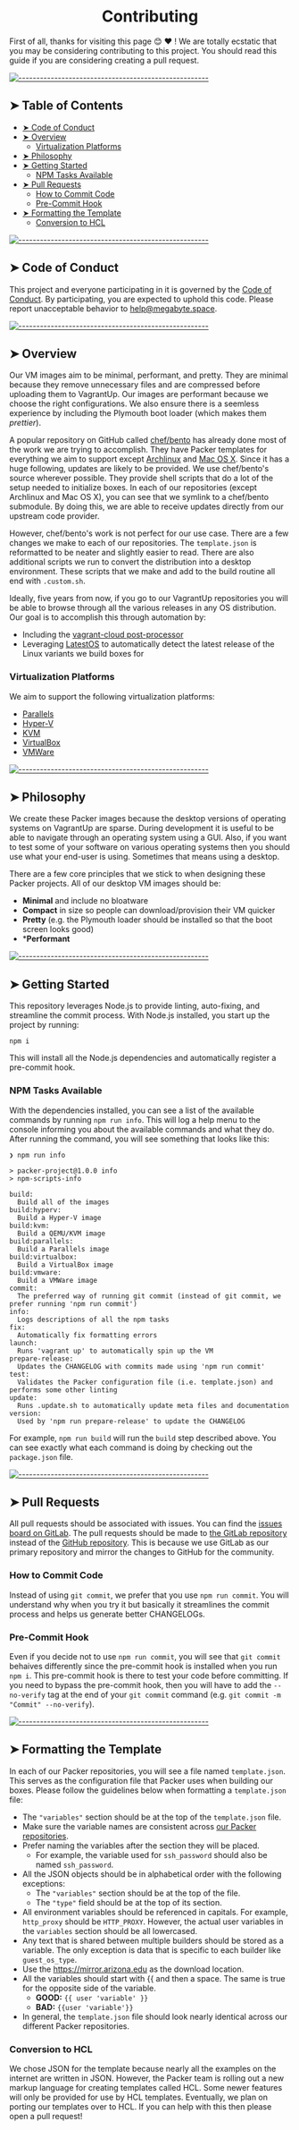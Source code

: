<!-- ⚠️ This README has been generated from the file(s) "./.modules/docs/blueprint-contributing.md" ⚠️--><h1 align="center" style="text-align:center;">Contributing</h1>

First of all, thanks for visiting this page 😊 ❤️ ! We are totally ecstatic that you may be considering contributing to this project. You should read this guide if you are considering creating a pull request.


[![-----------------------------------------------------](https://raw.githubusercontent.com/andreasbm/readme/master/assets/lines/aqua.png)](#table-of-contents)

## ➤ Table of Contents

* [➤ Code of Conduct](#-code-of-conduct)
* [➤ Overview](#-overview)
	* [Virtualization Platforms](#virtualization-platforms)
* [➤ Philosophy](#-philosophy)
* [➤ Getting Started](#-getting-started)
	* [NPM Tasks Available](#npm-tasks-available)
* [➤ Pull Requests](#-pull-requests)
	* [How to Commit Code](#how-to-commit-code)
	* [Pre-Commit Hook](#pre-commit-hook)
* [➤ Formatting the Template](#-formatting-the-template)
	* [Conversion to HCL](#conversion-to-hcl)

[![-----------------------------------------------------](https://raw.githubusercontent.com/andreasbm/readme/master/assets/lines/aqua.png)](#code-of-conduct)

## ➤ Code of Conduct

This project and everyone participating in it is governed by the [Code of Conduct](https://gitlab.com/megabyte-space/packer/Base-Fedora-Desktop/-/blob/master/CONTRIBUTING.md). By participating, you are expected to uphold this code. Please report unacceptable behavior to [help@megabyte.space](mailto:help@megabyte.space).


[![-----------------------------------------------------](https://raw.githubusercontent.com/andreasbm/readme/master/assets/lines/aqua.png)](#overview)

## ➤ Overview

Our VM images aim to be minimal, performant, and pretty. They are minimal because they remove unnecessary files and are compressed before uploading them to VagrantUp. Our images are performant because we choose the right configurations. We also ensure there is a seemless experience by including the Plymouth boot loader (which makes them *prettier*).

A popular repository on GitHub called [chef/bento](https://github.com/chef/bento/tree/master/packer_templates) has already done most of the work we are trying to accomplish. They have Packer templates for everything we aim to support except [Archlinux](https://gitlab.com/megabyte-space/packer/base-archlinux-desktop) and [Mac OS X](https://gitlab.com/megabyte-space/packer/base-mac-desktop). Since it has a huge following, updates are likely to be provided. We use chef/bento's source wherever possible. They provide shell scripts that do a lot of the setup needed to initialize boxes. In each of our repositories (except Archlinux and Mac OS X), you can see that we symlink to a chef/bento submodule. By doing this, we are able to receive updates directly from our upstream code provider.

However, chef/bento's work is not perfect for our use case. There are a few changes we make to each of our repositories. The `template.json` is reformatted to be neater and slightly easier to read. There are also additional scripts we run to convert the distribution into a desktop environment. These scripts that we make and add to the build routine all end with `.custom.sh`.

Ideally, five years from now, if you go to our VagrantUp repositories you will be able to browse through all the various releases in any OS distribution. Our goal is to accomplish this through automation by:

* Including the [vagrant-cloud post-processor](https://www.packer.io/docs/post-processors/vagrant-cloud)
* Leveraging [LatestOS](https://pypi.org/project/latestos/) to automatically detect the latest release of the Linux variants we build boxes for

### Virtualization Platforms

We aim to support the following virtualization platforms:

* [Parallels](https://gitlab.com/megabyte-space/ansible-roles/parallels)
* [Hyper-V]((https://gitlab.com/megabyte-space/ansible-roles/hyperv))
* [KVM](https://gitlab.com/megabyte-space/ansible-roles/kvm)
* [VirtualBox](https://gitlab.com/megabyte-space/ansible-roles/virtualbox)
* [VMWare](https://gitlab.com/megabyte-space/ansible-roles/vmware)


[![-----------------------------------------------------](https://raw.githubusercontent.com/andreasbm/readme/master/assets/lines/aqua.png)](#philosophy)

## ➤ Philosophy

We create these Packer images because the desktop versions of operating systems on VagrantUp are sparse. During development it is useful to be able to navigate through an operating system using a GUI. Also, if you want to test some of your software on various operating systems then you should use what your end-user is using. Sometimes that means using a desktop.

There are a few core principles that we stick to when designing these Packer projects. All of our desktop VM images should be:

* **Minimal** and include no bloatware
* **Compact** in size so people can download/provision their VM quicker
* **Pretty** (e.g. the Plymouth loader should be installed so that the boot screen looks good)
* ***Performant**


[![-----------------------------------------------------](https://raw.githubusercontent.com/andreasbm/readme/master/assets/lines/aqua.png)](#getting-started)

## ➤ Getting Started

This repository leverages Node.js to provide linting, auto-fixing, and streamline the commit process. With Node.js installed, you start up the project by running:

```
npm i
```

This will install all the Node.js dependencies and automatically register a pre-commit hook.

### NPM Tasks Available

With the dependencies installed, you can see a list of the available commands by running `npm run info`. This will log a help menu to the console informing you about the available commands and what they do. After running the command, you will see something that looks like this:

```
❯ npm run info

> packer-project@1.0.0 info
> npm-scripts-info

build:
  Build all of the images
build:hyperv:
  Build a Hyper-V image
build:kvm:
  Build a QEMU/KVM image
build:parallels:
  Build a Parallels image
build:virtualbox:
  Build a VirtualBox image
build:vmware:
  Build a VMWare image
commit:
  The preferred way of running git commit (instead of git commit, we prefer running 'npm run commit')
info:
  Logs descriptions of all the npm tasks
fix:
  Automatically fix formatting errors
launch:
  Runs 'vagrant up' to automatically spin up the VM
prepare-release:
  Updates the CHANGELOG with commits made using 'npm run commit'
test:
  Validates the Packer configuration file (i.e. template.json) and performs some other linting
update:
  Runs .update.sh to automatically update meta files and documentation
version:
  Used by 'npm run prepare-release' to update the CHANGELOG
```

For example, `npm run build` will run the `build` step described above. You can see exactly what each command is doing by checking out the `package.json` file.


[![-----------------------------------------------------](https://raw.githubusercontent.com/andreasbm/readme/master/assets/lines/aqua.png)](#pull-requests)

## ➤ Pull Requests

All pull requests should be associated with issues. You can find the [issues board on GitLab](https://gitlab.com/megabyte-space/packer/Base-Fedora-Desktop/-/issues). The pull requests should be made to [the GitLab repository](https://gitlab.com/megabyte-space/packer/Base-Fedora-Desktop) instead of the [GitHub repository](https://github.com/ProfessorManhattan/packer-Base-Fedora-Desktop). This is because we use GitLab as our primary repository and mirror the changes to GitHub for the community.

### How to Commit Code

Instead of using `git commit`, we prefer that you use `npm run commit`. You will understand why when you try it but basically it streamlines the commit process and helps us generate better CHANGELOGs.

### Pre-Commit Hook

Even if you decide not to use `npm run commit`, you will see that `git commit` behaives differently since the pre-commit hook is installed when you run `npm i`. This pre-commit hook is there to test your code before committing. If you need to bypass the pre-commit hook, then you will have to add the `--no-verify` tag at the end of your `git commit` command (e.g. `git commit -m "Commit" --no-verify`).

[![-----------------------------------------------------](https://raw.githubusercontent.com/andreasbm/readme/master/assets/lines/aqua.png)](#formatting-the-template)

## ➤ Formatting the Template

In each of our Packer repositories, you will see a file named `template.json`. This serves as the configuration file that Packer uses when building our boxes. Please follow the guidelines below when formatting a `template.json` file:

* The `"variables"` section should be at the top of the `template.json` file.
* Make sure the variable names are consistent across [our Packer repositories](https://gitlab.com/megabyte-space/packer).
* Prefer naming the variables after the section they will be placed.
	* For example, the variable used for `ssh_password` should also be named `ssh_password`.
* All the JSON objects should be in alphabetical order with the following exceptions:
	* The `"variables"` section should be at the top of the file.
	* The `"type"` field should be at the top of its section.
* All environment variables should be referenced in capitals. For example, `http_proxy` should be `HTTP_PROXY`. However, the actual user variables in the `variables` section should be all lowercased.
* Any text that is shared between multiple builders should be stored as a variable. The only exception is data that is specific to each builder like `guest_os_type`.
* Use the https://mirror.arizona.edu as the download location.
* All the variables should start with {{ and then a space. The same is true for the opposite side of the variable.
	* **GOOD:** `{{ user 'variable' }}`
	* **BAD:** `{{user 'variable'}}`
* In general, the `template.json` file should look nearly identical across our different Packer repositories.

### Conversion to HCL

We chose JSON for the template because nearly all the examples on the internet are written in JSON. However, the Packer team is rolling out a new markup language for creating templates called HCL. Some newer features will only be provided for use by HCL templates. Eventually, we plan on porting our templates over to HCL. If you can help with this then please open a pull request!

